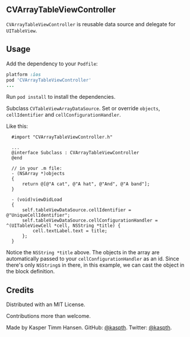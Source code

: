 ## CVArrayTableViewController 

`CVArrayTableViewController` is reusable data source and delegate for `UITableView`.

## Usage

Add the dependency to your `Podfile`:

```ruby
platform :ios
pod 'CVArrayTableViewController'
...
```

Run `pod install` to install the dependencies.

Subclass `CVTableViewArrayDataSource`. Set or override `objects`, `cellIdentifier` and `cellConfigurationHandler`. 

Like this:

```objc
  #import "CVArrayTableViewController.h"
  
  ...
  @interface Subclass : CVArrayTableViewController
  @end

  // in your .m file:
  - (NSArray *)objects
  {
      return @[@"A cat", @"A hat", @"And", @"A band"];
  }
  
  - (void)viewDidLoad
  {
      self.tableViewDataSource.cellIdentifier = @"UniqueCellIdentifier";
      self.tableViewDataSource.cellConfigurationHandler = ^(UITableViewCell *cell, NSString *title) {
          cell.textLabel.text = title;
      };
  }
```

Notice the `NSString *title` above. The objects in the array are automatically passed to your `cellConfigurationHandler` as an id.
Since there's only `NSString`s in there, in this example, we can cast the object in the block definition.

## Credits

Distributed with an MIT License.

Contributions more than welcome.

Made by Kasper Timm Hansen.
GitHub: [@kaspth](https://github.com/kaspth).
Twitter: [@kaspth](https://twitter.com/kaspth).
